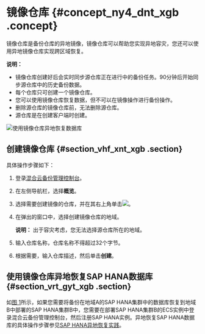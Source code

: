 # 镜像仓库 {#concept_ny4_dnt_xgb .concept}

镜像仓库是备份仓库的异地镜像，镜像仓库可以帮助您实现异地容灾，您还可以使用异地镜像仓库实现跨区域恢复。

**说明：** 

-   镜像仓库创建好后会实时同步源仓库正在进行中的备份任务。90分钟后开始同步源仓库中的历史备份数据。
-   每个仓库只可创建一个镜像仓库。
-   您可以使用镜像仓库恢复数据，但不可以在镜像操作进行备份操作。
-   删除源仓库的镜像仓库前，无法删除源仓库。
-   源仓库是在创建客户端时创建。

![](images/45315_zh-CN.png "使用镜像仓库异地恢复数据库")

## 创建镜像仓库 {#section_vhf_xnt_xgb .section}

具体操作步骤如下：

1.  登录[混合云备份管理控制台](https://hbr.console.aliyun.com)。
2.  在左侧导航栏，选择**概览**。
3.  选择需要创建镜像的仓库，并在其右上角单击![](http://static-aliyun-doc.oss-cn-hangzhou.aliyuncs.com/assets/img/132497/155609858939694_zh-CN.png)。
4.  在弹出的窗口中，选择创建镜像仓库的地域。

    **说明：** 出于容灾考虑，您无法选择源仓库所在的地域。

5.  输入仓库名称，仓库名称不得超过32个字节。
6.  根据需要，输入仓库描述，然后单击**创建**。

## 使用镜像仓库异地恢复SAP HANA数据库 {#section_vrt_gyt_xgb .section}

如[图 1](#fig_5fr_e35_fka)所示，如果您需要将备份在地域A的SAP HANA集群中的数据库恢复到地域B中部署的SAP HANA集群B中，您需要在部署SAP HANA集群B的ECS实例中登录混合云备份管理控制台，然后注册SAP HANA实例。异地恢复SAP HANA数据库的具体操作步骤参见[SAP HANA异地恢复实践](https://yq.aliyun.com/articles/694362)。

